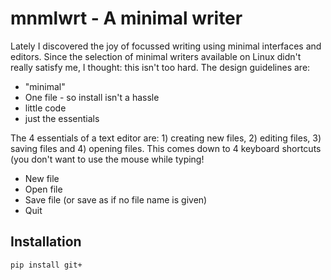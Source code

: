 # mnmlwrt - A minimal writer

Lately I discovered the joy of focussed writing using minimal interfaces and editors. Since the selection of minimal writers available on Linux didn't really satisfy me, I thought: this isn't too hard. The design guidelines are: 

* "minimal"
* One file - so install isn't a hassle
* little code
* just the essentials

The 4 essentials of a text editor are: 1) creating new files, 2) editing files, 3) saving files and 4) opening files. This comes down to 4 keyboard shortcuts (you don't want to use the mouse while typing!

* <ctrl-n> New file
* <ctrl-o> Open file
* <ctrl-s> Save file (or save as if no file name is given)
* <ctrl-q> Quit

## Installation

```
pip install git+
```

